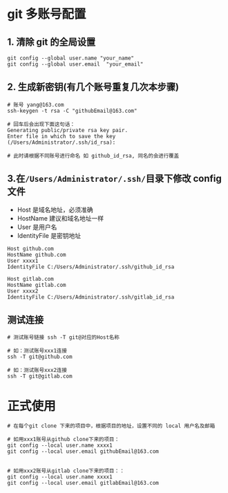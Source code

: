 # git 多账号配置

## 1. 清除 git 的全局设置

```shell
git config --global user.name "your_name"
git config --global user.email  "your_email"
```

## 2. 生成新密钥(有几个账号重复几次本步骤)

```shell
# 账号 yang@163.com
ssh-keygen -t rsa -C "githubEmail@163.com"

# 回车后会出现下面这句话：
Generating public/private rsa key pair.
Enter file in which to save the key (/Users/Administrator/.ssh/id_rsa):

# 此时请根据不同账号进行命名 如 github_id_rsa, 同名的会进行覆盖
```

## 3.在`/Users/Administrator/.ssh/`目录下修改 config 文件

- Host 是域名地址，必须准确
- HostName 建议和域名地址一样
- User 是用户名
- IdentityFile 是密钥地址

```
Host github.com
HostName github.com
User xxxx1
IdentityFile C:/Users/Administrator/.ssh/github_id_rsa

Host gitlab.com
HostName gitlab.com
User xxxx2
IdentityFile C:/Users/Administrator/.ssh/gitlab_id_rsa
```

## 测试连接

```shell
# 测试账号链接 ssh -T git@对应的Host名称

# 如：测试账号xxx1连接
ssh -T git@github.com

# 如：测试账号xxx2连接
ssh -T git@gitlab.com
```

# 正式使用

```shell
# 在每个git clone 下来的项目中，根据项目的地址，设置不同的 local 用户名及邮箱

# 如用xxx1账号从github clone下来的项目：
git config --local user.name xxxx1
git config --local user.email githubEmail@163.com


# 如用xxx2账号从gitlab clone下来的项目：：
git config --local user.name xxxx1
git config --local user.email gitlabEmail@163.com
```
